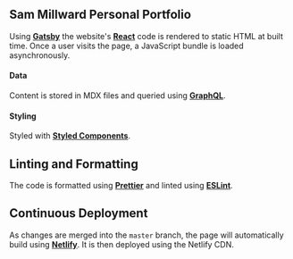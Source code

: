 ## Sam Millward Personal Portfolio

Using **[Gatsby](https://www.gatsbyjs.com/)** the website's **[React](https://reactjs.org/)** code is rendered to static HTML at built time. Once a user visits the page, a JavaScript bundle is loaded asynchronously.

#### Data

Content is stored in MDX files and queried using [**GraphQL**](https://graphql.org/).

#### Styling

Styled with [**Styled Components**](https://www.styled-components.com).

## Linting and Formatting

The code is formatted using **[Prettier](https://github.com/prettier/prettier)** and linted using **[ESLint](https://eslint.org/)**.

## Continuous Deployment

As changes are merged into the `master` branch, the page will automatically build using **[Netlify](https://netlify.com)**. It is then deployed using the Netlify CDN.
